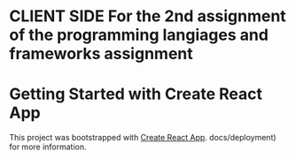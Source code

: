 # CLIENT SIDE For the 2nd assignment of the programming langiages and frameworks assignment

# Getting Started with Create React App

This project was bootstrapped with [Create React App](https://github.com/facebook/create-react-app).
docs/deployment) for more information.


